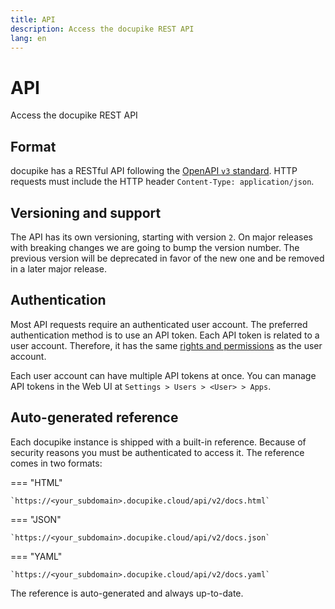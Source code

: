 ```yaml
---
title: API
description: Access the docupike REST API
lang: en
---
```


# API

Access the docupike REST API

## Format

docupike has a RESTful API following the [OpenAPI `v3` standard](https://www.openapis.org/). HTTP requests must include the HTTP header `Content-Type: application/json`.

## Versioning and support

The API has its own versioning, starting with version `2`. On major releases with breaking changes we are going to bump the version number. The previous version will be deprecated in favor of the new one and be removed in a later major release.

## Authentication

Most API requests require an authenticated user account. The preferred authentication method is to use an API token. Each API token is related to a user account. Therefore, it has the same [rights and permissions](../admin/rights-and-permissions.md) as the user account.

Each user account can have multiple API tokens at once. You can manage API tokens in the Web UI at `Settings > Users > <User> > Apps`.

## Auto-generated reference

Each docupike instance is shipped with a built-in reference. Because of security reasons you must be authenticated to access it. The reference comes in two formats:

=== "HTML"

    `https://<your_subdomain>.docupike.cloud/api/v2/docs.html`


=== "JSON"

    `https://<your_subdomain>.docupike.cloud/api/v2/docs.json`


=== "YAML"

    `https://<your_subdomain>.docupike.cloud/api/v2/docs.yaml`

The reference is auto-generated and always up-to-date.
